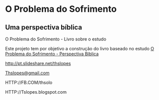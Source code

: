 # O Problema do Sofrimento
## Uma perspectiva bíblica
O Problema do Sofrimento - Livro sobre o estudo

Este projeto tem por objetivo a construção do livro baseado no estudo [O Problema do Sofrimento - Perspectiva Bíblica](http://pt.slideshare.net/thslopes/o-problema-do-sofrimento-perspectiva-bblica)

http://pt.slideshare.net/thslopes

Thslopes@gmail.com

HTTP://FB.COM/thsolo

HTTP://Tslopes.blogspot.com
